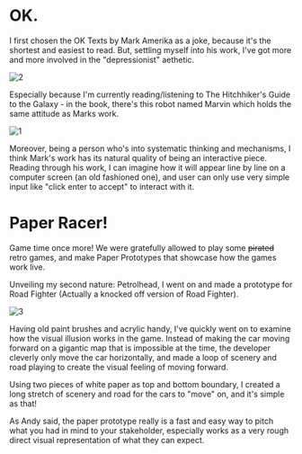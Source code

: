 # OK.

I first chosen the OK Texts by Mark Amerika as a joke, because it's the shortest and easiest to read. But, settling myself into his work, I've got more and more involved in the "depressionist" aethetic.

![2](/Users/yutang/Documents/GitHub/MakeCode/Week_06/Images/2.png)

Especially because I'm currently reading/listening to The Hitchhiker's Guide to the Galaxy - in the book, there's this robot named Marvin which holds the same attitude as Marks work.

![1](/Users/yutang/Documents/GitHub/MakeCode/Week_06/Images/1.jpg)

Moreover, being a person who's into systematic thinking and mechanisms, I think Mark's work has its natural quality of being an interactive piece. Reading through his work, I can imagine how it will appear line by line on a computer screen (an old fashioned one), and user can only use very simple input like "click enter to accept" to interact with it.



# Paper Racer!

Game time once more! We were gratefully allowed to play some ~~pirated~~ retro games, and make Paper Prototypes that showcase how the games work live.

Unveiling my second nature: Petrolhead, I went on and made a prototype for Road Fighter (Actually a knocked off version of Road Fighter).

![3](/Users/yutang/Documents/GitHub/MakeCode/Week_06/Images/3.jpg)

Having old paint brushes and acrylic handy, I've quickly went on to examine how the visual illusion works in the game. Instead of making the car moving forward on a gigantic map that is impossible at the time, the developer cleverly only move the car horizontally, and made a loop of scenery and road playing to create the visual feeling of moving forward.

Using two pieces of white paper as top and bottom boundary, I created a long stretch of scenery and road for the cars to "move" on, and it's simple as that!

As Andy said, the paper prototype really is a fast and easy way to pitch what you had in mind to your stakeholder, especially works as a very rough direct visual representation of what they can expect.